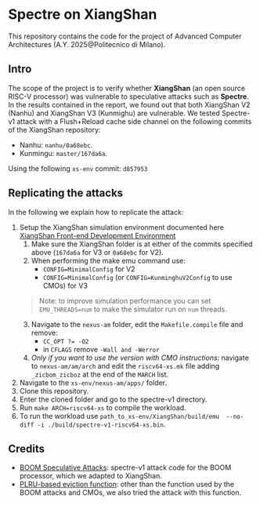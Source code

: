 # Spectre on XiangShan
This repository contains the code for the project of Advanced Computer Architectures (A.Y. 2025@Politecnico di Milano). 
## Intro  
The scope of the project is to verify whether **XiangShan** (an open source RISC-V processor) was vulnerable to speculative attacks such as **Spectre**.
In the results contained in the report, we found out that both XiangShan V2 (Nanhu) and  XiangShan V3 (Kunmighu) are vulnerable.
We tested Spectre-v1 attack with a Flush+Reload cache side channel on the following commits of the XiangShan repository:
- Nanhu: `nanhu/0a68ebc`.
- Kunmingu: `master/167da6a`.

Using the following `xs-env` commit: `d857953`
## Replicating the attacks
In the following we explain how to replicate the attack:
1. Setup the XiangShan simulation environment documented here [XiangShan Front-end Development Environment](https://docs.xiangshan.cc/zh-cn/latest/tools/xsenv-en/) 
    1. Make sure the XiangShan folder is at either of the commits specified above (`167da6a` for V3 or `0a68ebc` for V2).
    2. When performing the make emu command use:
        - `CONFIG=MinimalConfig` for V2
        - `CONFIG=MinimalConfig` (or `CONFIG=KunminghuV2Config` to use CMOs) for V3
      > Note: to improve simulation performance you can set `EMU_THREADS=num` to make the simulator run on `num` threads.
    3. Navigate to the `nexus-am` folder, edit the `Makefile.compile` file and remove:
        - `CC_OPT ?= -O2`
        - in `CFLAGS` remove `-Wall and -Werror`
    4. *Only if you want to use the version with CMO instructions*: navigate to `nexus-am/am/arch` and edit the `riscv64-xs.mk` file adding `_zicbom_zicboz` at the end of the `MARCH` list.
 2. Navigate to the `xs-env/nexus-am/apps/` folder.
 3. Clone this repository.
 4. Enter the cloned folder and go to the spectre-v1 directory.
 5. Run `make ARCH=riscv64-xs` to compile the workload.
 6. To run the workload use `path_to_xs-env/XiangShan/build/emu  --no-diff -i ./build/spectre-v1-riscv64-xs.bin`.
## Credits  
- [BOOM Speculative Attacks](https://github.com/riscv-boom/boom-attacks.git): spectre-v1 attack code for the BOOM processor, which we adapted to XiangShan.
- [PLRU-based eviction function](https://github.com/OpenXiangShan/XiangShan/issues/2534): other than the function used by the BOOM attacks and CMOs, we also tried the attack with this function.
